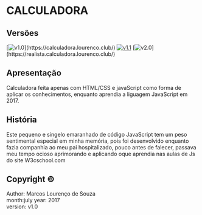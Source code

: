 # CALCULADORA

## Versões
[![v1.0](https://badgen.net/badge/projeto-original/v1.0/blue?)](https://calculadora.lourenco.club/) 
[![v1.1](https://badgen.net/badge/legado-otimizado/v1.1/green?icon=sourcegraph)](https://otimizado.calculadora.lourenco.club/)
[![v2.0](https://badgen.net/badge/versão-realista/v2.0/green?)](https://realista.calculadora.lourenco.club/)

<!-- [![v1.0](https://badgen.net/badge/version/v1.0/blue?icon=github)](https://calculadora.lourenco.club/) -->


## Apresentação
Calculadora feita apenas com HTML/CSS e javaScript como forma de aplicar os conhecimentos, enquanto aprendia a liguagem JavaScript em 2017.

## História
Este pequeno e singelo emaranhado de código JavaScript tem um peso sentimental especial em minha memória, pois foi desenvolvido enquanto fazia companhia ao meu pai hospitalizado, pouco antes de falecer, passava meu tempo ocioso aprimorando e aplicando oque aprendia nas aulas de Js do site W3cschool.com

## Copyright ©
Author: Marcos Lourenço de Souza  
month:july
year: 2017  
version: v1.0
